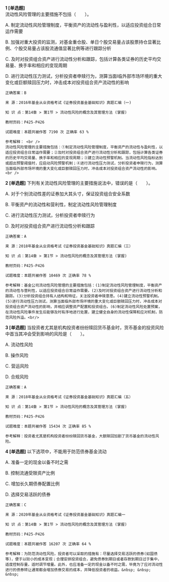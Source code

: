 **1 [单选题]**  <br />
流动性风险管理的主要措施不包括（　　）。 

A. 制定流动性风险管理制度，平衡资产的流动性与盈利性，以适应投资组合日常运作需要

B. 加强对重大投资的监测，对基金重仓股、单日个股交易量占该股票持仓显著比例、个股交易量占该股流通值显著比例等进行跟踪分析

C. 及时对投资组合资产进行流动性分析和跟踪，包括计算各类证券的历史平均交易量、换手率和相应的变现周期

D. 进行流动性压力测试，分析投资者申赎行为，测算当面I临外部市场环境的重大变化或巨额赎回压力时，冲击成本对投资组合资产流动性的影响 

```
正确答案：B

来 源：2016年基金从业资格考试《证券投资基金基础知识》真题汇编（一)

知 识 点：第14章 > 第1节 > 流动性风险的概念及其管理方法 (掌握)

教材页码：P425-P426

试题难度：本题共被作答 7190 次 正确率 63 %

参考解释： <br />
流动性风险管理的主要措施包括：①制定流动性风险管理制度，平衡资产的流动性与盈利性，以适应投资组合日常运作需要；②及时对投资组合资产进行流动性分析和跟踪，包括计算各类证券的历史平均交易量、换手率和相应的变现周期；③建立流动性预警机制。当流动性风险指标达到或超出预警阈值时，应启动风险预警机制；④进行流动性压力测试，分析投资者申赎行为，测算当面临外部市场环境的重大变化或巨额赎回压力时，冲击成本对投资组合资产流动性的影响。 <br />

```


**2 [单选题]** 下列有关流动性风险管理的主要措施说法中，错误的是（　　）。

A. 对于个别流动性差的证券加大其头寸，保证投资组合安全系数

B. 平衡资产的流动性和营利性，制定流动性风险管理制度

C. 进行流动性压力测试，分析投资者申赎行为

D. 及时对投资组合资产进行流动性分析和跟踪<br/>

```
正确答案：A

来 源：2018年基金从业资格考试《证券投资基金基础知识》真题汇编（三）

知 识 点：第14章 > 第1节 > 流动性风险的概念及其管理方法 (掌握)

教材页码：P425-P426

试题难度：本题共被作答 10469 次 正确率 78 %

参考解释：基金公司流动性风险管理的主要措施包括：(1)制定流动性风险管理制度，平衡资产的流动性与营利性，以适应投资组合日常运作需要。(2)及时对投资组合资产进行流动性分析和跟踪。(3)分析投资组合持有人结构和特征，关注投资者申赎意愿。(4)建立流动性预警机制。(5)进行流动性压力测试，测算当面临外部市场环境的重大变化或巨额赎回压力时，冲击成本对投资组合资产流动性的影响，并相应调整资产配置和投资组合。(6)制定流动性风险处置预案，在流动性风险事件发生后能够及时有序地进行处置，建立健全自身的流动性保障和应对机制，防范风险外溢。<br/>
```


**3 [单选题]** 当投资者尤其是机构投资者纷纷赎回货币基金时，货币基金的投资风险中首当其冲会受到影响的风险是（　　）。

A. 流动性风险

B. 操作风险

C. 营运风险

D. 合规风险

```
正确答案：A

来 源：2018年基金从业资格考试《证券投资基金基础知识》真题汇编（五）

知 识 点：第14章 > 第1节 > 流动性风险的概念及其管理方法 (掌握)

教材页码：P425-P426

试题难度：本题共被作答 15434 次 正确率 85 %

参考解释：投资者尤其是机构投资者纷纷赎回货币基金，大额赎回加剧了货币基金的流动性风险。
```


**4 [单选题]** 以下选项中，不能用于防范债券基金流动

A. 准备一定的现金以备不时之需

B. 控制流通受限资产比例

C. 增加长久期债券配置比例

D. 选择交易活跃的债券

```
正确答案：C

来 源：2020年基金从业资格考试《证券投资基金基础知识》真题汇编一

知 识 点：第14章 > 第1节 > 流动性风险的概念及其管理方法 (掌握)

教材页码：P425-P426

试题难度：本题共被作答 16207 次 正确率 64 %

参考解释：为防范流动性风险，投资者可以采取的措施有：尽量选择交易活跃的债券(如国债等)，便于以较小的成本变现；合理安排投资组合，避免债券到期日或者存款到期日过于集中，适度控制存量，适时调节增量。此外，也应准备一定的现金以备不时之需，毕竟为了应对流动性进行的债券转让通常都会增加债券交易的成本，并降低投资者的收益。&nbsp; &nbsp; &nbsp;
```

